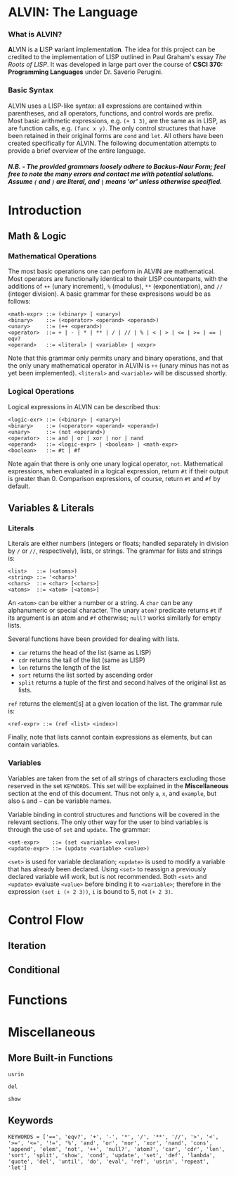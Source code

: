 # ALVIN: The Language

### What is ALVIN?

**A**LVIN is a **L**ISP **v**ariant **i**mplementatio**n**. The idea for this project can be credited to the implementation of LISP outlined in Paul Graham's essay *The Roots of LISP*. It was developed in large part over the course of __CSCI 370: Programming Languages__ under Dr. Saverio Perugini.

### Basic Syntax

ALVIN uses a LISP-like syntax: all expressions are contained within parentheses, and all operators, functions, and control words are prefix. Most basic arithmetic expressions, e.g. `(+ 1 3)`, are the same as in LISP, as are function calls, e.g. `(func x y)`. The only control structures that have been retained in their original forms are `cond` and `let`. All others have been created specifically for ALVIN. The following documentation attempts to provide a brief overview of the entire language.

##### N.B. - The provided grammars loosely adhere to Backus-Naur Form; feel free to note the many errors and contact me with potential solutions. Assume `(` and `)` are literal, and `|` means 'or' unless otherwise specified.

# Introduction

## Math & Logic

### Mathematical Operations

The most basic operations one can perform in ALVIN are mathematical. Most operators are functionally identical to their LISP counterparts, with the additions of `++` (unary increment), `%` (modulus), `**` (exponentiation), and `//` (integer division). A basic grammar for these expresisons would be as follows:

```
<math-expr> ::= (<binary> | <unary>)
<binary>    ::= (<operator> <operand> <operand>)
<unary>     ::= (++ <operand>)
<operator>  ::= + | - | * | ** | / | // | % | < | > | <= | >= | == | eqv?
<operand>   ::= <literal> | <variable> | <expr>
```

Note that this grammar only permits unary and binary operations, and that the only unary mathematical operator in ALVIN is `++` (unary minus has not as yet been implemented). `<literal>` and `<variable>` will be discussed shortly.

### Logical Operations

Logical expressions in ALVIN can be described thus:

```
<logic-exr> ::= (<binary> | <unary>)
<binary>    ::= (<operator> <operand> <operand>)
<unary>     ::= (not <operand>)
<operator>  ::= and | or | xor | nor | nand
<operand>   ::= <logic-expr> | <boolean> | <math-expr>
<boolean>   ::= #t | #f
```

Note again that there is only one unary logical operator, `not`. Mathematical expressions, when evaluated in a logical expression, return `#t` if their output is greater than 0. Comparison expressions, of course, return `#t` and `#f` by default.


## Variables & Literals

### Literals

Literals are either numbers (integers or floats; handled separately in division by `/` or `//`, respectively), lists, or strings. The grammar for lists and strings is:

```
<list>   ::= (<atoms>)
<string> ::= '<chars>'
<chars>  ::= <char> [<chars>]
<atoms>  ::= <atom> [<atoms>]
```

An `<atom>` can be either a number or a string. A `char` can be any alphanumeric or special character. The unary `atom?` predicate returns `#t` if its argument is an atom and `#f` otherwise; `null?` works similarly for empty lists.

Several functions have been provided for dealing with lists. 
- `car` returns the head of the list (same as LISP)
- `cdr` returns the tail of the list (same as LISP)
- `len` returns the length of the list
- `sort` returns the list sorted by ascending order
- `split` returns a tuple of the first and second halves of the original list as lists.

`ref` returns the element[s] at a given location of the list. The grammar rule is:

`<ref-expr> ::= (ref <list> <index>)`

Finally, note that lists cannot contain expressions as elements, but can contain variables.

### Variables

Variables are taken from the set of all strings of characters excluding those reserved in the set `KEYWORDS`. This set will be explained in the __Miscellaneous__ section at the end of this document. Thus not only `a`, `x`, and `example`, but also `&` and `~` can be variable names. 

Variable binding in control structures and functions will be covered in the relevant sections. The only other way for the user to bind variables is through the use of `set` and `update`. The grammar:

```
<set-expr>    ::= (set <variable> <value>)
<update-expr> ::= (update <variable> <value>)
```

`<set>` is used for variable declaration; `<update>` is used to modify a variable that has already been declared. Using `<set>` to reassign a previously declared variable will work, but is not recommended. Both `<set>` and `<update>` evaluate `<value>` before binding it to `<variable>`; therefore in the expression `(set i (+ 2 3))`, `i` is bound to 5, not `(+ 2 3)`.

# Control Flow

## Iteration

## Conditional

## 

# Functions

# Miscellaneous

## More Built-in Functions


`usrin`

`del`

`show`


## Keywords

```
KEYWORDS = ['==', 'eqv?', '+', '-', '*', '/', '**', '//', '>', '<', '>=', '<=', '!=', '%', 'and', 'or', 'nor', 'xor', 'nand', 'cons', 'append', 'elem', 'not', '++', 'null?', 'atom?', 'car', 'cdr', 'len', 'sort', 'split', 'show', 'cond', 'update', 'set', 'def', 'lambda', 'quote', 'del', 'until', 'do', 'eval', 'ref', 'usrin', 'repeat', 'let']
```
